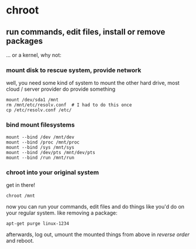 # chroot

## run commands, edit files, install or remove packages

... or a kernel, why not:

### mount disk to rescue system, provide network

well, you need some kind of system to mount the other hard drive, most cloud / server provider do provide something

```
mount /dev/sda1 /mnt
rm /mnt/etc/resolv.conf  # I had to do this once
cp /etc/resolv.conf /etc/
```

### bind mount filesystems

```
mount --bind /dev /mnt/dev
mount --bind /proc /mnt/proc
mount --bind /sys /mnt/sys
mount --bind /dev/pts /mnt/dev/pts
mount --bind /run /mnt/run
```

### chroot into your original system

get in there!

```
chroot /mnt
```

now you can run your commands, edit files and do things like you'd do on your regular system. like removing a package:

```
apt-get purge linux-1234
```

afterwards, log out, umount the mounted things from above in *reverse order* and reboot.
